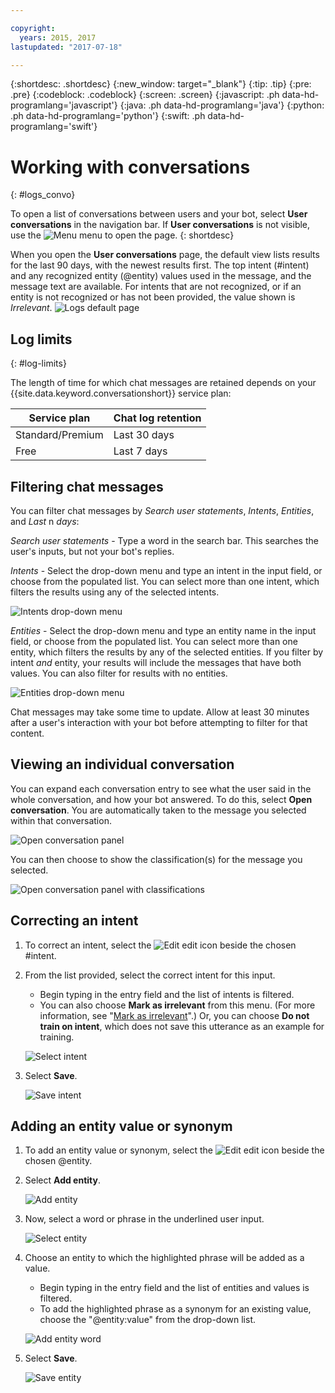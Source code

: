 ```yaml
---

copyright:
  years: 2015, 2017
lastupdated: "2017-07-18"

---
```


{:shortdesc: .shortdesc}
{:new_window: target="_blank"}
{:tip: .tip}
{:pre: .pre}
{:codeblock: .codeblock}
{:screen: .screen}
{:javascript: .ph data-hd-programlang='javascript'}
{:java: .ph data-hd-programlang='java'}
{:python: .ph data-hd-programlang='python'}
{:swift: .ph data-hd-programlang='swift'}

# Working with conversations
{: #logs_convo}

To open a list of conversations between users and your bot, select **User conversations** in the navigation bar. If **User conversations** is not visible, use the ![Menu](images/Menu_16.png) menu to open the page.
{: shortdesc}

When you open the **User conversations** page, the default view lists results for the last 90 days, with the newest results first. The top intent (#intent) and any recognized entity (@entity) values used in the message, and the message text are available. For intents that are not recognized, or if an entity is not recognized or has not been provided, the value shown is *Irrelevant*.
![Logs default page](images/logs_page1.png)

## Log limits
{: #log-limits}

The length of time for which chat messages are retained depends on your {{site.data.keyword.conversationshort}} service plan:

  Service plan                         | Chat log retention
  ------------------------------------ | ------------------------------------
  Standard/Premium                     | Last 30 days
  Free                                 | Last 7 days

## Filtering chat messages
You can filter chat messages by *Search user statements*, *Intents*, *Entities*, and *Last* n *days*:

*Search user statements* - Type a word in the search bar. This searches the user's inputs, but not your bot's replies.

*Intents* - Select the drop-down menu and type an intent in the input field, or choose from the populated list. You can select more than one intent, which filters the results using any of the    selected intents.

![Intents drop-down menu](images/intents_filter.png)

*Entities* - Select the drop-down menu and type an entity name in the input field, or choose from the populated list. You can select more than one entity, which filters the results by any of the selected entities. If you filter by intent *and* entity, your results will include the messages that have both values. You can also filter for results with no entities.

![Entities drop-down menu](images/entities_filter.png)

Chat messages may take some time to update. Allow at least 30 minutes after a user's interaction with your bot before attempting to filter for that content.

## Viewing an individual conversation
You can expand each conversation entry to see what the user said in the whole conversation, and how your bot answered. To do this, select **Open conversation**. You are automatically taken to the message you selected within that conversation.

![Open conversation panel](images/open_convo.png)

You can then choose to show the classification(s) for the message you selected.

![Open conversation panel with classifications](images/open_convo_classes.png)

## Correcting an intent

1.  To correct an intent, select the ![Edit](images/edit_icon.png) edit icon beside the chosen #intent.
1.  From the list provided, select the correct intent for this input.
    - Begin typing in the entry field and the list of intents is filtered.
    - You can also choose **Mark as irrelevant** from this menu. (For more information, see "[Mark as irrelevant](intents.html#mark-irrelevant)".) Or, you can choose **Do not train on intent**, which does not save this utterance as an example for training.

    ![Select intent](images/select_intent.png)
1.  Select **Save**.

    ![Save intent](images/save_intent.png)

## Adding an entity value or synonym

1.  To add an entity value or synonym, select the ![Edit](images/edit_icon.png) edit icon beside the chosen @entity.
1.  Select **Add entity**.

    ![Add entity](images/add_entity.png)
1.  Now, select a word or phrase in the underlined user input.

    ![Select entity](images/select_entity.png)
1.  Choose an entity to which the highlighted phrase will be added as a value.
    - Begin typing in the entry field and the list of entities and values is filtered.
    - To add the highlighted phrase as a synonym for an existing value, choose the "@entity:value" from the drop-down list.

    ![Add entity word](images/add_entity_word.png)
1.  Select **Save**.

    ![Save entity](images/add_entity_save.png)
